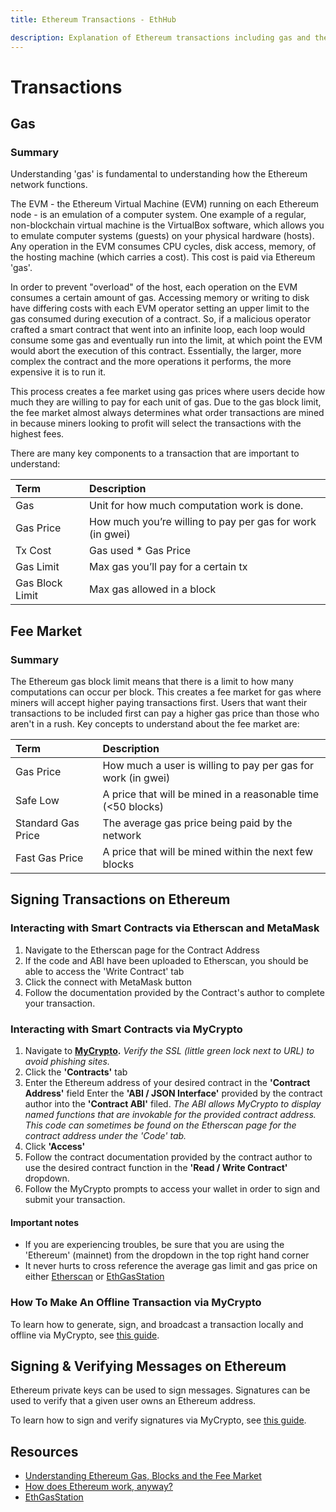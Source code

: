 ```yaml
---
title: Ethereum Transactions - EthHub

description: Explanation of Ethereum transactions including gas and the fee market.
---
```


# Transactions

## Gas

### Summary

Understanding 'gas' is fundamental to understanding how the Ethereum network functions.

The EVM - the Ethereum Virtual Machine \(EVM\) running on each Ethereum node - is an emulation of a computer system. One example of a regular, non-blockchain virtual machine is the VirtualBox software, which allows you to emulate computer systems \(guests\) on your physical hardware \(hosts\). Any operation in the EVM consumes CPU cycles, disk access, memory, of the hosting machine \(which carries a cost\). This cost is paid via Ethereum 'gas'.

In order to prevent "overload" of the host, each operation on the EVM consumes a certain amount of gas. Accessing memory or writing to disk have differing costs with each EVM operator setting an upper limit to the gas consumed during execution of a contract. So, if a malicious operator crafted a smart contract that went into an infinite loop, each loop would consume some gas and eventually run into the limit, at which point the EVM would abort the execution of this contract. Essentially, the larger, more complex the contract and the more operations it performs, the more expensive it is to run it.

This process creates a fee market using gas prices where users decide how much they are willing to pay for each unit of gas. Due to the gas block limit, the fee market almost always determines what order transactions are mined in because miners looking to profit will select the transactions with the highest fees.

There are many key components to a transaction that are important to understand:

| Term | Description |
| :--- | :--- |
| Gas | Unit for how much computation work is done. |
| Gas Price | How much you’re willing to pay per gas for work \(in gwei\) |
| Tx Cost | Gas used \* Gas Price |
| Gas Limit | Max gas you’ll pay for a certain tx |
| Gas Block Limit | Max gas allowed in a block |

## Fee Market

### Summary

The Ethereum gas block limit means that there is a limit to how many computations can occur per block. This creates a fee market for gas where miners will accept higher paying transactions first. Users that want their transactions to be included first can pay a higher gas price than those who aren't in a rush. Key concepts to understand about the fee market are:

| Term | Description |
| :--- | :--- |
| Gas Price | How much a user is willing to pay per gas for work \(in gwei\) |
| Safe Low | A price that will be mined in a reasonable time \(&lt;50 blocks\) |
| Standard Gas Price | The average gas price being paid by the network |
| Fast Gas Price | A price that will be mined within the next few blocks |

## Signing Transactions on Ethereum

### Interacting with Smart Contracts via Etherscan and MetaMask
1. Navigate to the Etherscan page for the Contract Address
2. If the code and ABI have been uploaded to Etherscan, you should be able to access the 'Write Contract' tab
3. Click the connect with MetaMask button
4. Follow the documentation provided by the Contract's author to complete your transaction.

### Interacting with Smart Contracts via MyCrypto
1. Navigate to **[MyCrypto](https://mycrypto.com/).** *Verify the SSL (little green lock next to URL) to avoid phishing sites.* 
2. Click the **'Contracts'** tab
3. Enter the Ethereum address of your desired contract in the **'Contract Address'** field
Enter the **'ABI / JSON Interface'** provided by the contract author into the **'Contract ABI'** filed.
*The ABI allows MyCrypto to display named functions that are invokable for the provided contract address. This code can sometimes be found on the Etherscan page for the contract address under the 'Code' tab.*
4. Click **'Access'**
5. Follow the contract documentation provided by the contract author to use the desired contract function in the **'Read / Write Contract'** dropdown.
6. Follow the MyCrypto prompts to access your wallet in order to sign and submit your transaction.

#### Important notes
* If you are experiencing troubles, be sure that you are using the 'Ethereum' (mainnet) from the dropdown in the top right hand corner
* It never hurts to cross reference the average gas limit and gas price on either [Etherscan](https://etherscan.io/) or [EthGasStation](https://ethgasstation.info/)

### How To Make An Offline Transaction via MyCrypto
To learn how to generate, sign, and broadcast a transaction locally and offline via MyCrypto, see [this guide](https://support.mycrypto.com/offline/making-offline-transaction-on-mycrypto.html). 

## Signing & Verifying Messages on Ethereum

Ethereum private keys can be used to sign messages. Signatures can be used to verify that a given user owns an Ethereum address.

To learn how to sign and verify signatures via MyCrypto, see [this guide](https://support.mycrypto.com/addresses/signing-and-verifying-messages.html). 


## Resources

* [Understanding Ethereum Gas, Blocks and the Fee Market](https://medium.com/@eric.conner/understanding-ethereum-gas-blocks-and-the-fee-market-d5e268bf0a0e)
* [How does Ethereum work, anyway?](https://medium.com/@preethikasireddy/how-does-ethereum-work-anyway-22d1df506369)
* [EthGasStation](https://ethgasstation.info/)

